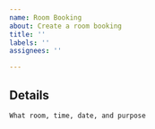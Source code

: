 ```yaml
---
name: Room Booking
about: Create a room booking
title: ''
labels: ''
assignees: ''

---
```


## Details

`What room, time, date, and purpose`
